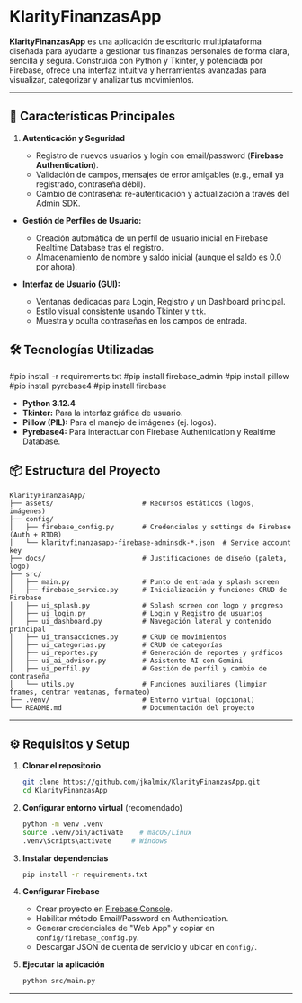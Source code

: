 # KlarityFinanzasApp

**KlarityFinanzasApp** es una aplicación de escritorio multiplataforma diseñada para ayudarte a gestionar tus finanzas personales de forma clara, sencilla y segura. Construida con Python y Tkinter, y potenciada por Firebase, ofrece una interfaz intuitiva y herramientas avanzadas para visualizar, categorizar y analizar tus movimientos.

---

## 🚀 Características Principales

1. **Autenticación y Seguridad**

   * Registro de nuevos usuarios y login con email/password (**Firebase Authentication**).
   * Validación de campos, mensajes de error amigables (e.g., email ya registrado, contraseña débil).
   * Cambio de contraseña: re-autenticación y actualización a través del Admin SDK.

* **Gestión de Perfiles de Usuario:**
    * Creación automática de un perfil de usuario inicial en Firebase Realtime Database tras el registro.
    * Almacenamiento de nombre y saldo inicial (aunque el saldo es 0.0 por ahora).

* **Interfaz de Usuario (GUI):**
    * Ventanas dedicadas para Login, Registro y un Dashboard principal.
    * Estilo visual consistente usando Tkinter y `ttk`.
    * Muestra y oculta contraseñas en los campos de entrada.

## 🛠️ Tecnologías Utilizadas
#pip install -r requirements.txt
#pip install firebase_admin
#pip install pillow
#pip install pyrebase4
#pip install firebase
* **Python 3.12.4**
* **Tkinter:** Para la interfaz gráfica de usuario.
* **Pillow (PIL):** Para el manejo de imágenes (ej. logos).
* **Pyrebase4:** Para interactuar con Firebase Authentication y Realtime Database.

## 📦 Estructura del Proyecto

```
KlarityFinanzasApp/
├── assets/                      # Recursos estáticos (logos, imágenes)
├── config/
│   ├── firebase_config.py       # Credenciales y settings de Firebase (Auth + RTDB)
│   └── klarityfinanzasapp-firebase-adminsdk-*.json  # Service account key
├── docs/                        # Justificaciones de diseño (paleta, logo)
├── src/
│   ├── main.py                  # Punto de entrada y splash screen
│   ├── firebase_service.py      # Inicialización y funciones CRUD de Firebase
│   ├── ui_splash.py             # Splash screen con logo y progreso
│   ├── ui_login.py              # Login y Registro de usuarios
│   ├── ui_dashboard.py          # Navegación lateral y contenido principal
│   ├── ui_transacciones.py      # CRUD de movimientos
│   ├── ui_categorias.py         # CRUD de categorías
│   ├── ui_reportes.py           # Generación de reportes y gráficos
│   ├── ui_ai_advisor.py         # Asistente AI con Gemini
│   ├── ui_perfil.py             # Gestión de perfil y cambio de contraseña
│   └── utils.py                 # Funciones auxiliares (limpiar frames, centrar ventanas, formateo)
├── .venv/                       # Entorno virtual (opcional)
└── README.md                    # Documentación del proyecto
```

---

## ⚙️ Requisitos y Setup

1. **Clonar el repositorio**

   ```bash
   git clone https://github.com/jkalmix/KlarityFinanzasApp.git
   cd KlarityFinanzasApp
   ```

2. **Configurar entorno virtual** (recomendado)

   ```bash
   python -m venv .venv
   source .venv/bin/activate    # macOS/Linux
   .venv\Scripts\activate     # Windows
   ```

3. **Instalar dependencias**

   ```bash
   pip install -r requirements.txt
   ```

4. **Configurar Firebase**

   * Crear proyecto en [Firebase Console](https://console.firebase.google.com/).
   * Habilitar método Email/Password en Authentication.
   * Generar credenciales de "Web App" y copiar en `config/firebase_config.py`.
   * Descargar JSON de cuenta de servicio y ubicar en `config/`.

5. **Ejecutar la aplicación**

   ```bash
   python src/main.py
   ```

---